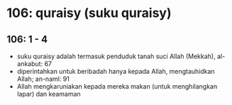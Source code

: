 # 106: quraisy (suku quraisy)

## 106: 1 - 4
* suku quraisy adalah termasuk penduduk tanah suci Allah (Mekkah),  al-ankabut: 67
* diperintahkan untuk beribadah hanya kepada Allah, mengtauhidkan Allah; an-naml: 91
* Allah mengkaruniakan kepada mereka makan (untuk menghilangkan lapar) dan keamaman
